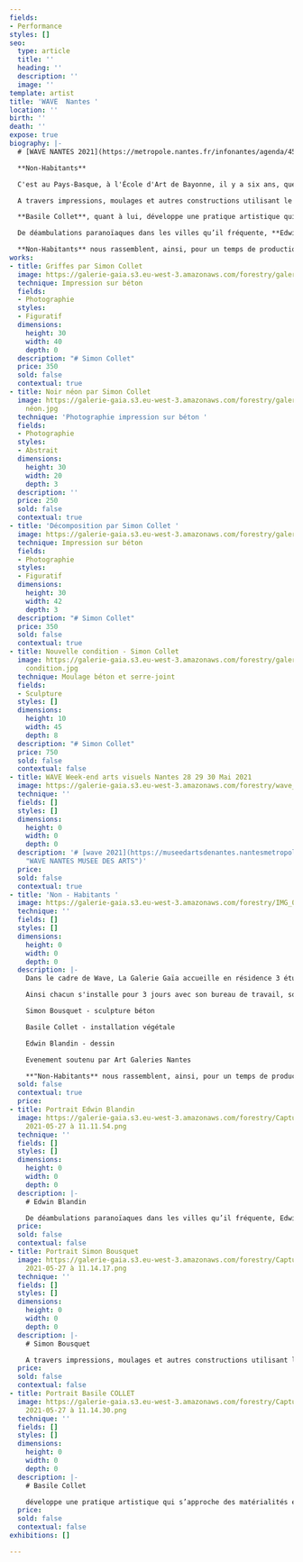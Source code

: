 ```yaml
---
fields:
- Performance
styles: []
seo:
  type: article
  title: ''
  heading: ''
  description: ''
  image: ''
template: artist
title: 'WAVE  Nantes '
location: ''
birth: ''
death: ''
expose: true
biography: |-
  # [WAVE NANTES 2021](https://metropole.nantes.fr/infonantes/agenda/45412-wave--week-end-arts-visuels "WAVE NANTES")

  **Non-Habitants**

  C'est au Pays-Basque, à l'École d'Art de Bayonne, il y a six ans, que nous nous sommes trouvés. Depuis cette époque riche de découvertes, de partages et d’apprentissages, nous évoluons au gré de nos recherches, de nos aventures, voyageant aussi bien à travers des villes modernes que des paysages anciens. Ces errances nous ont amené à nous retrouver à Nantes, belle et grande place aux mille desseins artistiques, carrefour de curiosités peuplé de réalisateurs et acteurs d’un monde aux multiples facettes culturelles. Aussi, ayant emprunté des chemins différents au cours de ces dernières années, nous croisons à nouveau notre compréhension singulière d’espaces hybride par l'expérience de nos médiums respectifs.

  A travers impressions, moulages et autres constructions utilisant le béton, exploitant les éléments du chantier, du monde ouvrier, **Simon Bousquet** compose ses réalisations autour de questionnements sur les ruines qui nous entourent, avec lesquelles on vit.

  **Basile Collet**, quant à lui, développe une pratique artistique qui s’approche des matérialités et notions des systèmes de survie, des traces d’existences, et de la perpétuité de la mémoire, par le biais d’installations, de sculptures, dessins et vidéos. Son travail opère comme un exercice de traduction entre l’immatérialité de l'idéal et la réalité politique. Il conduit dans le cadre du programme CCC à la Head Genève, une recherche sur le lien entre les imaginaires apocalyptiques et la gestion des territoires.

  De déambulations paranoïaques dans les villes qu’il fréquente, **Edwin Blandin** expérimente des productions visuelles, comme la réalisation d’un scénario et autres objets qui génèrent des histoires. Une perte de repères esthétiques architecturaux lui permet de construire des récits imaginaires à travers ces cités, telle une exploration kaléidoscopique non seulement par le biais de l’optique de la caméra mais aussi par le crayon. Il poursuit cette ligne qui illustre cette belle image d’un érotisme brut entre cinéma et théâtre. Son travail peut rester à jamais un film de papier, scénario de futures villes habitables, laissé sur le coin de la table avant même d’être réalisé pour devenir des ruines.

  **Non-Habitants** nous rassemblent, ainsi, pour un temps de production, sur le lieu même de l’exposition, à la **Galerie Gaïa à Nantes,** le temps d'un week-end de déambulation artistique dans la ville  : [Wave]() Ce processus expérimental tente de voir comment la diversité et la pluralité de nos approches plastiques cohabitent, s'adaptent et se transforment via des fragments de nos travaux. Partageant un intérêt commun pour le paysage urbain, les marques et les caractéristiques des modes d’habitation, nous prenons le parti à travers le projet « Non-Habitants » de vivre cette cohabitation fortuite comme un moteur de notre création personnelle.
works:
- title: Griffes par Simon Collet
  image: https://galerie-gaia.s3.eu-west-3.amazonaws.com/forestry/galerie-gaia-simon-collet-griffes.jpg
  technique: Impression sur béton
  fields:
  - Photographie
  styles:
  - Figuratif
  dimensions:
    height: 30
    width: 40
    depth: 0
  description: "# Simon Collet"
  price: 350
  sold: false
  contextual: true
- title: Noir néon par Simon Collet
  image: https://galerie-gaia.s3.eu-west-3.amazonaws.com/forestry/galerie-gaia-simon-collet-noir
    néon.jpg
  technique: 'Photographie impression sur béton '
  fields:
  - Photographie
  styles:
  - Abstrait
  dimensions:
    height: 30
    width: 20
    depth: 3
  description: ''
  price: 250
  sold: false
  contextual: true
- title: 'Décomposition par Simon Collet '
  image: https://galerie-gaia.s3.eu-west-3.amazonaws.com/forestry/galerie-gaia-simon-collet-decomposition.jpg
  technique: Impression sur béton
  fields:
  - Photographie
  styles:
  - Figuratif
  dimensions:
    height: 30
    width: 42
    depth: 3
  description: "# Simon Collet"
  price: 350
  sold: false
  contextual: true
- title: Nouvelle condition - Simon Collet
  image: https://galerie-gaia.s3.eu-west-3.amazonaws.com/forestry/galerie-gaia-simon-collet-nouvelle
    condition.jpg
  technique: Moulage béton et serre-joint
  fields:
  - Sculpture
  styles: []
  dimensions:
    height: 10
    width: 45
    depth: 8
  description: "# Simon Collet"
  price: 750
  sold: false
  contextual: false
- title: WAVE Week-end arts visuels Nantes 28 29 30 Mai 2021
  image: https://galerie-gaia.s3.eu-west-3.amazonaws.com/forestry/wave_150dpi-01 (1).png
  technique: ''
  fields: []
  styles: []
  dimensions:
    height: 0
    width: 0
    depth: 0
  description: '# [wave 2021](https://museedartsdenantes.nantesmetropole.fr/infonantes/mda/agenda/45412-wave--week-end-arts-visuels
    "WAVE NANTES MUSEE DES ARTS")'
  price: 
  sold: false
  contextual: true
- title: 'Non - Habitants '
  image: https://galerie-gaia.s3.eu-west-3.amazonaws.com/forestry/IMG_0982.jpeg
  technique: ''
  fields: []
  styles: []
  dimensions:
    height: 0
    width: 0
    depth: 0
  description: |-
    Dans le cadre de Wave, La Galerie Gaïa accueille en résidence 3 étudiants de l'Ecole des Beaux Arts de Nantes afin qu'après cette longue période de retrait forcé ils puissent montrer, échanger sur leurs pratiques respectives en travaillant sur place leurs disciplines.

    Ainsi chacun s'installe pour 3 jours avec son bureau de travail, son matériel et ses envies d'évoquer leur rapport à la ville, à l'espace de vie et à la galerie.

    Simon Bousquet - sculpture béton

    Basile Collet - installation végétale

    Edwin Blandin - dessin

    Evenement soutenu par Art Galeries Nantes

    **"Non-Habitants** nous rassemblent, ainsi, pour un temps de production, sur le lieu même de l’exposition, à la **Galerie Gaïa à Nantes,** le temps d’un week-end de déambulation artistique dans la ville : [Wave](https://galeriegaia.fr/artists/wave-week-end-arts-visuels-nantes/) Ce processus expérimental tente de voir comment la diversité et la pluralité de nos approches plastiques cohabitent, s’adaptent et se transforment via des fragments de nos travaux. Partageant un intérêt commun pour le paysage urbain, les marques et les caractéristiques des modes d’habitation, nous prenons le parti à travers le projet « Non-Habitants » de vivre cette cohabitation fortuite comme un moteur de notre création personnelle."
  sold: false
  contextual: true
  price: 
- title: Portrait Edwin Blandin
  image: https://galerie-gaia.s3.eu-west-3.amazonaws.com/forestry/Capture d’écran
    2021-05-27 à 11.11.54.png
  technique: ''
  fields: []
  styles: []
  dimensions:
    height: 0
    width: 0
    depth: 0
  description: |-
    # Edwin Blandin

    De déambulations paranoïaques dans les villes qu’il fréquente, Edwin Blandin expérimente des productions visuelles, comme la réalisation d’un scénario et autres objets qui génèrent des histoires. Une perte de repères esthétiques architecturaux lui permet de construire des récits imaginaires à travers ces cités, telle une exploration kaléidoscopique non seulement par le biais de l’optique de la caméra mais aussi par le crayon. Il poursuit cette ligne qui illustre cette belle image d’un érotisme brut entre cinéma et théâtre. Son travail peut rester à jamais un film de papier, scénario de futures villes habitables, laissé sur le coin de la table avant même d’être réalisé pour devenir des ruines.
  price: 
  sold: false
  contextual: false
- title: Portrait Simon Bousquet
  image: https://galerie-gaia.s3.eu-west-3.amazonaws.com/forestry/Capture d’écran
    2021-05-27 à 11.14.17.png
  technique: ''
  fields: []
  styles: []
  dimensions:
    height: 0
    width: 0
    depth: 0
  description: |-
    # Simon Bousquet

    A travers impressions, moulages et autres constructions utilisant le béton, exploitant les éléments du chantier, du monde ouvrier, Simon Bousquet compose ses réalisations autour de questionnements sur les ruines qui nous entourent, avec lesquelles on vit.
  price: 
  sold: false
  contextual: false
- title: Portrait Basile COLLET
  image: https://galerie-gaia.s3.eu-west-3.amazonaws.com/forestry/Capture d’écran
    2021-05-27 à 11.14.30.png
  technique: ''
  fields: []
  styles: []
  dimensions:
    height: 0
    width: 0
    depth: 0
  description: |-
    # Basile Collet

    développe une pratique artistique qui s’approche des matérialités et notions des systèmes de survie, des traces d’existences, et de la perpétuité de la mémoire, par le biais d’installations, de sculptures, dessins et vidéos. Son travail opère comme un exercice de traduction entre l’immatérialité de l'idéal et la réalité politique. Il conduit dans le cadre du programme CCC à la Head Genève, une recherche sur le lien entre les imaginaires apocalyptiques et la gestion des territoires.
  price: 
  sold: false
  contextual: false
exhibitions: []

---
```

